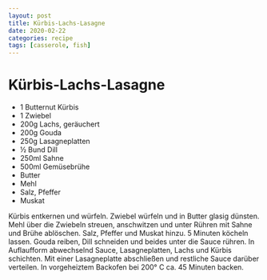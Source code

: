 ```yaml
---
layout: post
title: Kürbis-Lachs-Lasagne
date: 2020-02-22
categories: recipe
tags: [casserole, fish]
---
```

# Kürbis-Lachs-Lasagne

- 1 Butternut Kürbis
- 1 Zwiebel
- 200g Lachs, geräuchert
- 200g Gouda
- 250g Lasagneplatten
- ½  Bund Dill
- 250ml Sahne
- 500ml Gemüsebrühe
- Butter
- Mehl
- Salz, Pfeffer
- Muskat

Kürbis entkernen und würfeln.
Zwiebel würfeln und in Butter glasig dünsten.
Mehl über die Zwiebeln streuen, anschwitzen und unter Rühren mit Sahne und Brühe ablöschen.
Salz, Pfeffer und Muskat hinzu.
5 Minuten köcheln lassen.
Gouda reiben, Dill schneiden und beides unter die Sauce rühren.
In Auflaufform abwechselnd Sauce, Lasagneplatten, Lachs und Kürbis schichten.
Mit einer Lasagneplatte abschließen und restliche Sauce darüber verteilen.
In vorgeheiztem Backofen bei 200° C ca. 45 Minuten backen.
